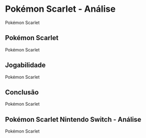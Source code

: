 ---
---

# Pokémon Scarlet - Análise

Pokémon Scarlet

## Pokémon Scarlet

Pokémon Scarlet

## Jogabilidade

Pokémon Scarlet

## Conclusão

Pokémon Scarlet

## Pokémon Scarlet Nintendo Switch - Análise

Pokémon Scarlet
